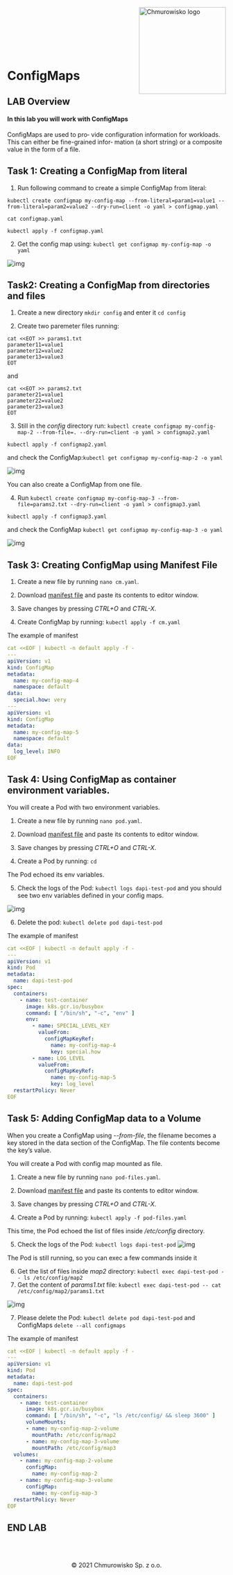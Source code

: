 <img src="../../../img/logo.png" alt="Chmurowisko logo" width="200" align="right">
<br><br>
<br><br>
<br><br>

# ConfigMaps

## LAB Overview

#### In this lab you will work with ConfigMaps

ConfigMaps are used to pro‐ vide configuration information for workloads. This can either be fine-grained infor‐ mation (a short string) or a composite value in the form of a file.

## Task 1: Creating a ConfigMap from literal

1. Run following command to create a simple ConfigMap from literal:

```kubectl create configmap my-config-map --from-literal=param1=value1 --from-literal=param2=value2 --dry-run=client -o yaml > configmap.yaml```

```cat configmap.yaml```

```kubectl apply -f configmap.yaml```


2. Get the config map using: ```kubectl get configmap my-config-map -o yaml```

![img](./img/cf1.png)

## Task2: Creating a ConfigMap from directories and files

1. Create a new directory ``mkdir config`` and enter it ``cd config``

2. Create two paremeter files running:

```
cat <<EOT >> params1.txt
parameter11=value1
parameter12=value2
parameter13=value3
EOT
```
and
```
cat <<EOT >> params2.txt
parameter21=value1
parameter22=value2
parameter23=value3
EOT
```

3. Still in the *config* directory run: 
```kubectl create configmap my-config-map-2 --from-file=. --dry-run=client -o yaml > configmap2.yaml```

```kubectl apply -f configmap2.yaml```

and check the ConfigMap:```kubectl get configmap my-config-map-2 -o yaml```

![img](./img/cf2.png)

You can also create a ConfigMap from one file.

4. Run ```kubectl create configmap my-config-map-3 --from-file=params2.txt --dry-run=client -o yaml > configmap3.yaml```

```kubectl apply -f configmap3.yaml```

and check the ConfigMap ```kubectl get configmap my-config-map-3 -o yaml```

![img](./img/cf3.png)

## Task 3: Creating ConfigMap using Manifest File

1. Create a new file by running ```nano cm.yaml```.

2. Download [manifest file](./files/cm.yaml) and paste its contents to editor window.

3. Save changes by pressing *CTRL+O* and *CTRL-X*.

4. Create ConfigMap by running: ```kubectl apply -f cm.yaml```


The example of manifest

```yaml
cat <<EOF | kubectl -n default apply -f -
---
apiVersion: v1
kind: ConfigMap
metadata:
  name: my-config-map-4
  namespace: default
data:
  special.how: very
---
apiVersion: v1
kind: ConfigMap
metadata:
  name: my-config-map-5
  namespace: default
data:
  log_level: INFO
EOF
```


## Task 4: Using ConfigMap as container environment variables.

You will create a Pod with two environment variables.

1. Create a new file by running ```nano pod.yaml```.

2. Download [manifest file](./files/pod.yaml) and paste its contents to editor window.

3. Save changes by pressing *CTRL+O* and *CTRL-X*.

4. Create a Pod by running: ```cd```

The Pod echoed its env variables.

5. Check the logs of the Pod: ```kubectl logs dapi-test-pod``` and you should see two env variables defined in your config maps.

![img](./img/cf4.png)

6. Delete the pod: ```kubectl delete pod dapi-test-pod```


The example of manifest

```yaml
cat <<EOF | kubectl -n default apply -f -
---
apiVersion: v1
kind: Pod
metadata:
  name: dapi-test-pod
spec:
  containers:
    - name: test-container
      image: k8s.gcr.io/busybox
      command: [ "/bin/sh", "-c", "env" ]
      env:
        - name: SPECIAL_LEVEL_KEY
          valueFrom:
            configMapKeyRef:
              name: my-config-map-4
              key: special.how
        - name: LOG_LEVEL
          valueFrom:
            configMapKeyRef:
              name: my-config-map-5
              key: log_level
  restartPolicy: Never
EOF  
```


## Task 5: Adding ConfigMap data to a Volume

When you create a ConfigMap using *--from-file*, the filename becomes a key stored in the data section of the ConfigMap. The file contents become the key’s value.

You will create a Pod with  config map mounted as file.

1. Create a new file by running ```nano pod-files.yaml```.

2. Download [manifest file](./files/pod-files.yaml) and paste its contents to editor window.

3. Save changes by pressing *CTRL+O* and *CTRL-X*.

4. Create a Pod by running: ```kubectl apply -f pod-files.yaml```

This time, the Pod echoed the list of files inside */etc/config* directory.

5. Check the logs of the Pod: ```kubectl logs dapi-test-pod```
![img](./img/cf5.png)

The Pod is still running, so you can exec a few commands inside it

6. Get the list of files inside *map2* directory: ```kubectl exec dapi-test-pod -- ls /etc/config/map2```
7. Get the content of *params1.txt* file: ```kubectl exec dapi-test-pod -- cat /etc/config/map2/params1.txt```

![img](./img/cf6.png)

7. Please delete the Pod: ```kubectl delete pod dapi-test-pod``` and ConfigMaps ```delete --all configmaps```


The example of manifest

```yaml
cat <<EOF | kubectl -n default apply -f -
---
apiVersion: v1
kind: Pod
metadata:
  name: dapi-test-pod
spec:
  containers:
    - name: test-container
      image: k8s.gcr.io/busybox
      command: [ "/bin/sh", "-c", "ls /etc/config/ && sleep 3600" ]
      volumeMounts:
      - name: my-config-map-2-volume
        mountPath: /etc/config/map2
      - name: my-config-map-3-volume
        mountPath: /etc/config/map3
  volumes:
    - name: my-config-map-2-volume
      configMap:
        name: my-config-map-2
    - name: my-config-map-3-volume
      configMap:
        name: my-config-map-3
  restartPolicy: Never
EOF
```


## END LAB

<br><br>

<center><p>&copy; 2021 Chmurowisko Sp. z o.o.<p></center>
